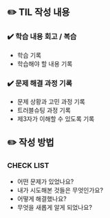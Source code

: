 ## ✏️ TIL 작성 내용

### ✔️ 학습 내용 회고 / 복습

- 학습 기록
- 학습해야 할 내용 기록

### ✔️ 문제 해결 과정 기록

- 문제 상황과 고민 과정 기록
- 트러블슈팅 과정 기록
- 제3자가 이해할 수 있도록 기록

## ✏️ 작성 방법

### CHECK LIST

- 어떤 문제가 있었나요?
- 내가 시도해본 것들은 무엇인가요?
- 어떻게 해결했나요?
- 무엇을 새롭게 알게 되었나요?
